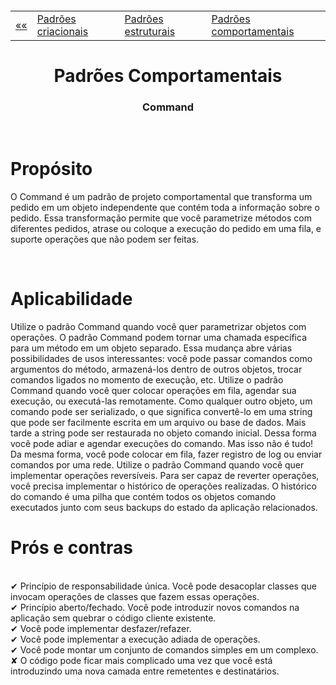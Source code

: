 <h5 align="center">
<table align="center">
  <tr>
    <td><a href="https://github.com/jfmsantos/design-patterns">«« </a></td>
    <td><a href="https://github.com/jfmsantos/design-patterns/tree/master/src/creational">Padrões criacionais</a></td>
    <td><a href="https://github.com/jfmsantos/design-patterns/tree/master/src/estruturais">Padrões estruturais</a></td>
    <td><a href="https://github.com/jfmsantos/design-patterns/tree/master/src/comportamentais">Padrões comportamentais</a></td>
  </tr>
</table>
</h5>

<h1 align="center">
  Padrões Comportamentais
</h1>

<h3 align="center">
  Command
</h3>

<br>

# Propósito
O Command é um padrão de projeto comportamental que transforma um pedido em um objeto independente que contém toda a informação sobre o pedido. Essa transformação permite que você parametrize métodos com diferentes pedidos, atrase ou coloque a execução do pedido em uma fila, e suporte operações que não podem ser feitas.

<br>

# Aplicabilidade
  Utilize o padrão Command quando você quer parametrizar objetos com operações.
  O padrão Command podem tornar uma chamada específica para um método em um objeto separado. Essa mudança abre várias possibilidades de usos interessantes: você pode passar comandos como argumentos do método, armazená-los dentro de outros objetos, trocar comandos ligados no momento de execução, etc.
   Utilize o padrão Command quando você quer colocar operações em fila, agendar sua execução, ou executá-las remotamente.
   Como qualquer outro objeto, um comando pode ser serializado, o que significa convertê-lo em uma string que pode ser facilmente escrita em um arquivo ou base de dados. Mais tarde a string pode ser restaurada no objeto comando inicial. Dessa forma você pode adiar e agendar execuções do comando. Mas isso não é tudo! Da mesma forma, você pode colocar em fila, fazer registro de log ou enviar comandos por uma rede.
   Utilize o padrão Command quando você quer implementar operações reversíveis.
   Para ser capaz de reverter operações, você precisa implementar o histórico de operações realizadas. O histórico do comando é uma pilha que contém todos os objetos comando executados junto com seus backups do estado da aplicação relacionados.
 <br>
# Prós e contras
 <br>
 ✔   Princípio de responsabilidade única. Você pode desacoplar classes que invocam operações de classes que fazem essas operações.
 <br>
 ✔ Princípio aberto/fechado. Você pode introduzir novos comandos na aplicação sem quebrar o código cliente existente.
 <br>
 ✔ Você pode implementar desfazer/refazer.
 <br>
 ✔ Você pode implementar a execução adiada de operações.
  <br>
 ✔ Você pode montar um conjunto de comandos simples em um complexo.
 <br>
 ✘   O código pode ficar mais complicado uma vez que você está introduzindo uma nova camada entre remetentes e destinatários.
 

